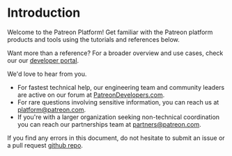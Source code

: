 # Introduction

Welcome to the Patreon Platform! Get familiar with the Patreon platform products and tools using the tutorials and references below.

Want more than a reference? For a broader overview and use cases, check our our [developer portal](https://www.patreon.com/portal).

<aside class="success">
We'd love to hear from you.
    <br/>
    <ul>
        <li>
            For fastest technical help, our engineering team and community leaders are active on our forum at
            <a href="https://www.patreondevelopers.com">PatreonDevelopers.com</a>.
        </li>
        <li>
            For rare questions involving sensitive information, you can reach us at
            <a href="mailto:platform@patreon.com">platform@patreon.com</a>.
        </li>
        <li>
            If you're with a larger organization seeking non-technical coordination
            you can reach our partnerships team at <a href="mailto:partners@patreon.com">partners@patreon.com</a>.
        </li>
    </ul>
</aside>

If you find any errors in this document, do not hesitate to submit an issue or a pull request [github repo](https://github.com/Patreon/platform-documentation).
